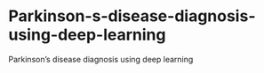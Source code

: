 # Parkinson-s-disease-diagnosis-using-deep-learning
Parkinson’s disease diagnosis using deep learning
